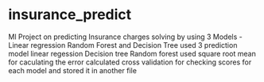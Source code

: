 # insurance_predict
Ml Project on predicting Insurance charges solving by using 3 Models - Linear regression Random Forest and Decision Tree
used 3 prediction model 
linear regession
Decision tree 
Random forest
used square root mean for caculating the error 
calculated cross validation for checking scores for each model and stored it in another file 
